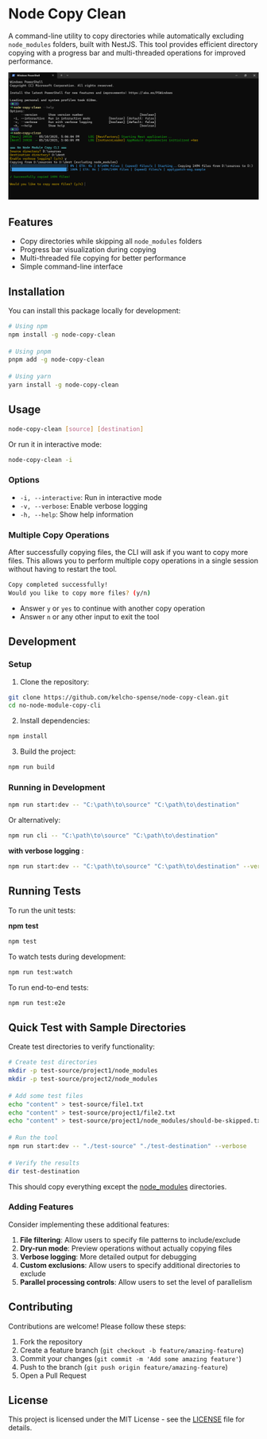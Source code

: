 # Node Copy Clean

A command-line utility to copy directories while automatically excluding `node_modules` folders, built with NestJS. This tool provides efficient directory copying with a progress bar and multi-threaded operations for improved performance.

![1746887011743](image/README/1746887011743.png)

## Features

- Copy directories while skipping all `node_modules` folders
- Progress bar visualization during copying
- Multi-threaded file copying for better performance
- Simple command-line interface

## Installation

You can install this package locally for development:

```bash
# Using npm
npm install -g node-copy-clean

# Using pnpm
pnpm add -g node-copy-clean

# Using yarn
yarn install -g node-copy-clean
```

## Usage

```bash
node-copy-clean [source] [destination]
```

Or run it in interactive mode:

```bash
node-copy-clean -i
```

### Options

- `-i, --interactive`: Run in interactive mode
- `-v, --verbose`: Enable verbose logging
- `-h, --help`: Show help information

### Multiple Copy Operations

After successfully copying files, the CLI will ask if you want to copy more files. This allows you to perform multiple copy operations in a single session without having to restart the tool.

```bash
Copy completed successfully!
Would you like to copy more files? (y/n)
```

- Answer `y` or `yes` to continue with another copy operation
- Answer `n` or any other input to exit the tool

## Development

### Setup

1. Clone the repository:

```bash
git clone https://github.com/kelcho-spense/node-copy-clean.git
cd no-node-module-copy-cli
```

2. Install dependencies:

```bash
npm install
```

3. Build the project:

```bash
npm run build
```

### Running in Development

```bash
npm run start:dev -- "C:\path\to\source" "C:\path\to\destination"
```

Or alternatively:

```bash
npm run cli -- "C:\path\to\source" "C:\path\to\destination"
```

 **with verbose logging** :

```bash
npm run start:dev -- "C:\path\to\source" "C:\path\to\destination" --verbose
```

## Running Tests

To run the unit tests:

**npm** **test**

```bash
npm test
```

To watch tests during development:

```bash
npm run test:watch
```

To run end-to-end tests:

```bash
npm run test:e2e
```

## Quick Test with Sample Directories

Create test directories to verify functionality:

```bash
# Create test directories
mkdir -p test-source/project1/node_modules
mkdir -p test-source/project2/node_modules

# Add some test files
echo "content" > test-source/file1.txt
echo "content" > test-source/project1/file2.txt
echo "content" > test-source/project1/node_modules/should-be-skipped.txt

# Run the tool
npm run start:dev -- "./test-source" "./test-destination" --verbose

# Verify the results
dir test-destination
```

This should copy everything except the [node_modules](vscode-file://vscode-app/c:/Users/KevinComba/AppData/Local/Programs/Microsoft%20VS%20Code/resources/app/out/vs/code/electron-sandbox/workbench/workbench.html) directories.

### Adding Features

Consider implementing these additional features:

1. **File filtering**: Allow users to specify file patterns to include/exclude
2. **Dry-run mode**: Preview operations without actually copying files
3. **Verbose logging**: More detailed output for debugging
4. **Custom exclusions**: Allow users to specify additional directories to exclude
5. **Parallel processing controls**: Allow users to set the level of parallelism

## Contributing

Contributions are welcome! Please follow these steps:

1. Fork the repository
2. Create a feature branch (`git checkout -b feature/amazing-feature`)
3. Commit your changes (`git commit -m 'Add some amazing feature'`)
4. Push to the branch (`git push origin feature/amazing-feature`)
5. Open a Pull Request

## License

This project is licensed under the MIT License - see the [LICENSE](LICENSE) file for details.
